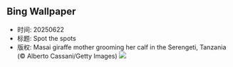 ## Bing Wallpaper
- 时间: 20250622
- 标题: Spot the spots
- 版权: Masai giraffe mother grooming her calf in the Serengeti, Tanzania (© Alberto Cassani/Getty Images)
![](https://cn.bing.com/th?id=OHR.SerengetiGiraffe_EN-US2127484447_UHD.jpg&rf=LaDigue_UHD.jpg&pid=hp&w=3840&h=2160&rs=1&c=4)
